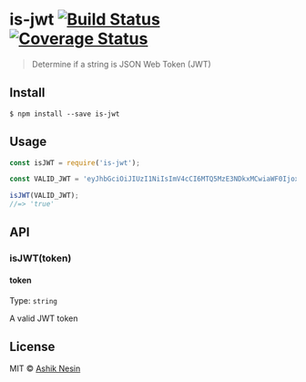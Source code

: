 # is-jwt [![Build Status](https://travis-ci.org/HugeThoughts/is-jwt.svg?branch=master)](https://travis-ci.org/HugeThoughts/is-jwt) [![Coverage Status](https://coveralls.io/repos/github/HugeThoughts/is-jwt/badge.svg?branch=master)](https://coveralls.io/github/HugeThoughts/is-jwt?branch=master)

> Determine if a string is JSON Web Token (JWT)


## Install

```
$ npm install --save is-jwt
```


## Usage

```js
const isJWT = require('is-jwt');

const VALID_JWT = 'eyJhbGciOiJIUzI1NiIsImV4cCI6MTQ5MzE3NDkxMCwiaWF0IjoxNDgyMzk3OTEwfQ.eyJyb2xlIjoiZW1wbG95ZXIiLCJpZCI6MiwiZW1haWwiOiJhc2hpa0BuZm5sYWJzLmluIn0.ICtMwjrhg4KbQjPJBWd29O4KRogNdjQj8bOhUrvYlLw';

isJWT(VALID_JWT);
//=> 'true'
```


## API

### isJWT(token)

#### token

Type: `string`

A valid JWT token

## License

MIT © [Ashik Nesin](https://github.com/HugeThoughts/is-jwt)
